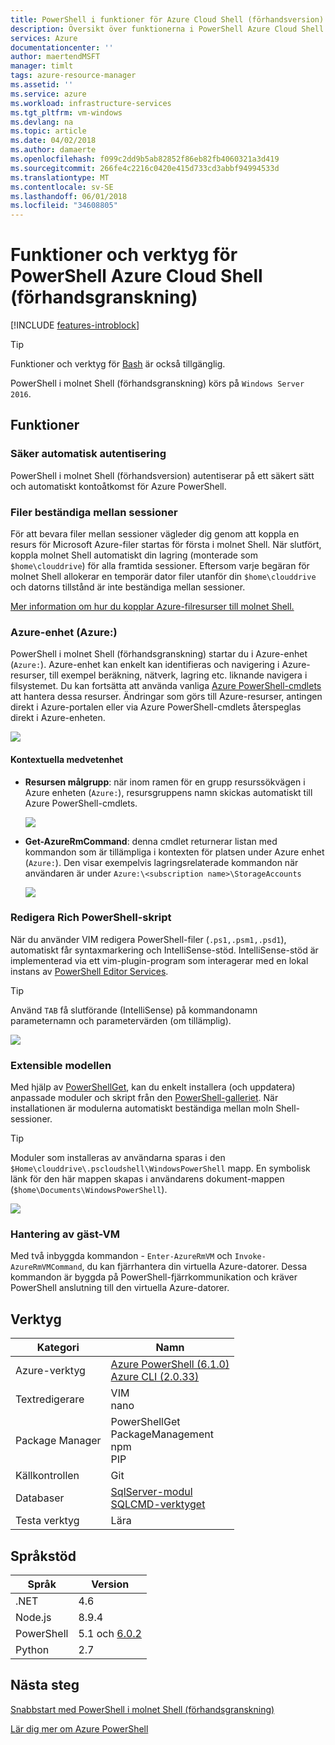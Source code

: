 ```yaml
---
title: PowerShell i funktioner för Azure Cloud Shell (förhandsversion) | Microsoft Docs
description: Översikt över funktionerna i PowerShell Azure Cloud Shell
services: Azure
documentationcenter: ''
author: maertendMSFT
manager: timlt
tags: azure-resource-manager
ms.assetid: ''
ms.service: azure
ms.workload: infrastructure-services
ms.tgt_pltfrm: vm-windows
ms.devlang: na
ms.topic: article
ms.date: 04/02/2018
ms.author: damaerte
ms.openlocfilehash: f099c2dd9b5ab82852f86eb82fb4060321a3d419
ms.sourcegitcommit: 266fe4c2216c0420e415d733cd3abbf94994533d
ms.translationtype: MT
ms.contentlocale: sv-SE
ms.lasthandoff: 06/01/2018
ms.locfileid: "34608805"
---
```

# <a name="features--tools-for-powershell-in-azure-cloud-shell-preview"></a>Funktioner och verktyg för PowerShell Azure Cloud Shell (förhandsgranskning)

[!INCLUDE [features-introblock](../../includes/cloud-shell-features-introblock.md)]

> [!TIP]
> Funktioner och verktyg för [Bash](features.md) är också tillgänglig.

PowerShell i molnet Shell (förhandsgranskning) körs på `Windows Server 2016`.

## <a name="features"></a>Funktioner

### <a name="secure-automatic-authentication"></a>Säker automatisk autentisering

PowerShell i molnet Shell (förhandsversion) autentiserar på ett säkert sätt och automatiskt kontoåtkomst för Azure PowerShell.

### <a name="files-persistence-across-sessions"></a>Filer beständiga mellan sessioner

För att bevara filer mellan sessioner vägleder dig genom att koppla en resurs för Microsoft Azure-filer startas för första i molnet Shell.
När slutfört, koppla molnet Shell automatiskt din lagring (monterade som `$home\clouddrive`) för alla framtida sessioner.
Eftersom varje begäran för molnet Shell allokerar en temporär dator filer utanför din `$home\clouddrive` och datorns tillstånd är inte beständiga mellan sessioner.

[Mer information om hur du kopplar Azure-filresurser till molnet Shell.](persisting-shell-storage-powershell.md)

### <a name="azure-drive-azure"></a>Azure-enhet (Azure:)

PowerShell i molnet Shell (förhandsgranskning) startar du i Azure-enhet (`Azure:`).
Azure-enhet kan enkelt kan identifieras och navigering i Azure-resurser, till exempel beräkning, nätverk, lagring etc. liknande navigera i filsystemet.
Du kan fortsätta att använda vanliga [Azure PowerShell-cmdlets](https://docs.microsoft.com/powershell/azure) att hantera dessa resurser.
Ändringar som görs till Azure-resurser, antingen direkt i Azure-portalen eller via Azure PowerShell-cmdlets återspeglas direkt i Azure-enheten.

![](media/features-powershell/azure-drive.png)

#### <a name="contextual-awareness"></a>Kontextuella medvetenhet
- **Resursen målgrupp**: när inom ramen för en grupp resurssökvägen i Azure enheten (`Azure:`), resursgruppens namn skickas automatiskt till Azure PowerShell-cmdlets.

    ![](media/features-powershell/resource-group-autocomplete.png)

- **Get-AzureRmCommand**: denna cmdlet returnerar listan med kommandon som är tillämpliga i kontexten för platsen under Azure enhet (`Azure:`). Den visar exempelvis lagringsrelaterade kommandon när användaren är under `Azure:\<subscription name>\StorageAccounts`

    ![](media/features-powershell/get-azurermcommand.png)

### <a name="rich-powershell-script-editing"></a>Redigera Rich PowerShell-skript

När du använder VIM redigera PowerShell-filer (`.ps1,.psm1,.psd1`), automatiskt får syntaxmarkering och IntelliSense-stöd.
IntelliSense-stöd är implementerad via ett vim-plugin-program som interagerar med en lokal instans av [PowerShell Editor Services](https://github.com/PowerShell/PowerShellEditorServices).

> [!TIP]
> Använd `TAB` få slutförande (IntelliSense) på kommandonamn parameternamn och parametervärden (om tillämplig).

![](media/features-powershell/powershell-editing-vim.png)

### <a name="extensible-model"></a>Extensible modellen

Med hjälp av [PowerShellGet](https://docs.microsoft.com/powershell/module/powershellget), kan du enkelt installera (och uppdatera) anpassade moduler och skript från den [PowerShell-galleriet](https://www.powershellgallery.com).
När installationen är modulerna automatiskt beständiga mellan moln Shell-sessioner.

> [!TIP]
> Moduler som installeras av användarna sparas i den `$Home\clouddrive\.pscloudshell\WindowsPowerShell` mapp. En symbolisk länk för den här mappen skapas i användarens dokument-mappen (`$home\Documents\WindowsPowerShell`).

![](media/features-powershell/powershellget-module.png)

### <a name="management-of-guest-vms"></a>Hantering av gäst-VM

Med två inbyggda kommandon - `Enter-AzureRmVM` och `Invoke-AzureRmVMCommand`, du kan fjärrhantera din virtuella Azure-datorer.
Dessa kommandon är byggda på PowerShell-fjärrkommunikation och kräver PowerShell anslutning till den virtuella Azure-datorer.

## <a name="tools"></a>Verktyg

|**Kategori**    |**Namn**                                 |
|----------------|-----------------------------------------|
|Azure-verktyg     |[Azure PowerShell (6.1.0)](https://docs.microsoft.com/powershell/azure/overview)<br> [Azure CLI (2.0.33)](https://docs.microsoft.com/cli/azure)|
|Textredigerare    |VIM<br> nano                             |
|Package Manager |PowerShellGet<br> PackageManagement<br> npm<br> PIP |
|Källkontrollen  |Git                                      |
|Databaser       |[SqlServer-modul](https://www.powershellgallery.com/packages/SqlServer)<br> [SQLCMD-verktyget](https://docs.microsoft.com/sql/tools/sqlcmd-utility)      |
|Testa verktyg      |Lära                                   |

## <a name="language-support"></a>Språkstöd

|**Språk**|**Version**|
|------------|-----------|
|.NET        |4.6        |
|Node.js     |8.9.4       |
|PowerShell  |5.1 och [6.0.2](https://github.com/PowerShell/powershell/releases)       |
|Python      |2.7        |

## <a name="next-steps"></a>Nästa steg

[Snabbstart med PowerShell i molnet Shell (förhandsgranskning)](quickstart-powershell.md)

[Lär dig mer om Azure PowerShell](https://docs.microsoft.com/powershell/azure/)
